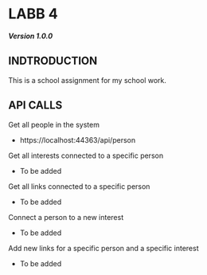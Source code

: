 # LABB 4
***Version 1.0.0***

## INDTRODUCTION
This is a school assignment for my school work. 

## API CALLS
Get all people in the system
- https://localhost:44363/api/person

Get all interests connected to a specific person
- To be added

Get all links connected to a specific person
- To be added

Connect a person to a new interest
- To be added

Add new links for a specific person and a specific interest
- To be added
